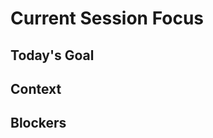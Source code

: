 # Current Session Focus

## Today's Goal
<!-- What are you working on today? -->

## Context
<!-- Any important context -->

## Blockers
<!-- Any known issues -->
